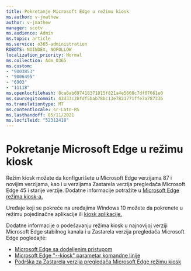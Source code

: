 ```yaml
---
title: Pokretanje Microsoft Edge u režimu kiosk
ms.author: v-jmathew
author: v-jmathew
manager: scotv
ms.audience: Admin
ms.topic: article
ms.service: o365-administration
ROBOTS: NOINDEX, NOFOLLOW
localization_priority: Normal
ms.collection: Adm_O365
ms.custom:
- "9003853"
- "9006495"
- "6903"
- "11118"
ms.openlocfilehash: 8ca6ab697418371815f821a4e5668c7df07661e0
ms.sourcegitcommit: 43d33c2bfdf5bab78bc13e7821771ffe7a787336
ms.translationtype: MT
ms.contentlocale: sr-Latn-RS
ms.lasthandoff: 05/11/2021
ms.locfileid: "52312418"
---
```

# <a name="run-microsoft-edge-in-kiosk-mode"></a>Pokretanje Microsoft Edge u režimu kiosk

Režim kiosk možete da konfigurišete u Microsoft Edge verzijama 87 i novijim verzijama, kao i u verzijama Zastarela verzija pregledača Microsoft Edge 45 i starije verzije. Dodatne informacije potražite u [Microsoft Edge režima kiosk-a.](https://docs.microsoft.com/deployedge/microsoft-edge-configure-kiosk-mode)

Uređaje koji se pokreće na uređajima Windows 10 možete da pokrenete u režimu pojedinačne aplikacije ili [kiosk aplikacije.](https://go.microsoft.com/fwlink/?linkid=2133659)

Dodatne informacije o podešavanju režima kiosk u najnovijoj verziji Microsoft Edge stabilnog kanala i u Zastarela verzija pregledača Microsoft Edge pogledajte:

- [Microsoft Edge sa dodeljenim pristupom](https://docs.microsoft.com/deployedge/microsoft-edge-configure-kiosk-mode#microsoft-edge-with-assigned-access)
- [Microsoft Edge "--kiosk" parametar komandne linije](https://answers.microsoft.com/microsoftedge/forum/msedge_open-msedge_win10/access-microsoft-edge-using-command-line/03a4add6-9ca4-4fbb-a183-aaa763a0ab76)
- [Podrška za Zastarela verzija pregledača Microsoft Edge režimu kiosk](https://blogs.windows.com/msedgedev/2021/02/05/what-you-need-to-know-about-kiosk-mode-when-support-for-microsoft-edge-legacy-ends/)
